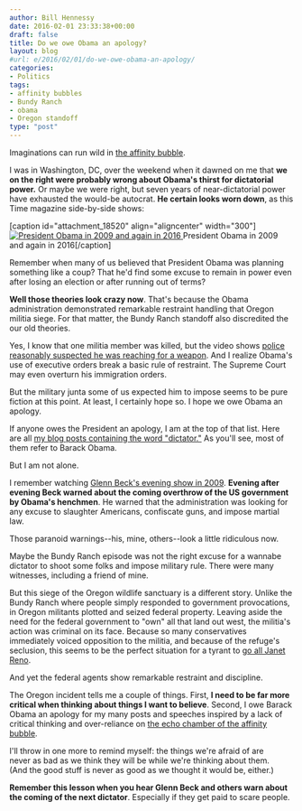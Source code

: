 ```yaml
---
author: Bill Hennessy
date: 2016-02-01 23:33:38+00:00
draft: false
title: Do we owe Obama an apology?
layout: blog
#url: e/2016/02/01/do-we-owe-obama-an-apology/
categories:
- Politics
tags:
- affinity bubbles
- Bundy Ranch
- obama
- Oregon standoff
type: "post"
---
```


Imaginations can run wild in [the affinity bubble](https://simplestrategies.me/2013/03/08/affinity-bubbles-turn-simple-errors-into-mass-stupidity/).

I was in Washington, DC, over the weekend when it dawned on me that **we on the right were probably wrong about Obama's thirst for dictatorial power.** Or maybe we were right, but seven years of near-dictatorial power have exhausted the would-be autocrat. **He certain looks worn down**, as this Time magazine side-by-side shows:

[caption id="attachment_18520" align="aligncenter" width="300"][![President Obama in 2009 and again in 2016](https://hennessysview.com/wp-content/uploads/2016/02/president-barack-obama-sotu-sate-of-the-union-age-300x224.jpg)
](https://time.com/4178368/barack-obama-state-of-the-union-age-sotu/) President Obama in 2009 and again in 2016[/caption]



Remember when many of us believed that President Obama was planning something like a coup? That he'd find some excuse to remain in power even after losing an election or after running out of terms?

**Well those theories look crazy now**. That's because the Obama administration demonstrated remarkable restraint handling that Oregon militia siege. For that matter, the Bundy Ranch standoff also discredited the our old theories.

Yes, I know that one militia member was killed, but the video shows [police reasonably suspected he was reaching for a weapon](https://abcnews.go.com/US/oregon-militia-arrests-unfolded-sources/story?id=36579484). And I realize Obama's use of executive orders break a basic rule of restraint. The Supreme Court may even overturn his immigration orders.

But the military junta some of us expected him to impose seems to be pure fiction at this point. At least, I certainly hope so. I hope we owe Obama an apology.

If anyone owes the President an apology, I am at the top of that list. Here are all [my blog posts containing the word "dictator."](https://hennessysview.com/?s=dictator) As you'll see, most of them refer to Barack Obama.

But I am not alone.

I remember watching [Glenn Beck's evening show in 2009](https://hennessysview.com/2010/09/21/is-glenn-beck-helping/). **Evening after evening Beck warned about the coming overthrow of the US government by Obama's henchmen**. He warned that the administration was looking for any excuse to slaughter Americans, confiscate guns, and impose martial law.

Those paranoid warnings--his, mine, others--look a little ridiculous now.

Maybe the Bundy Ranch episode was not the right excuse for a wannabe dictator to shoot some folks and impose military rule. There were many witnesses, including a friend of mine.

But this siege of the Oregon wildlife sanctuary is a different story. Unlike the Bundy Ranch where people simply responded to government provocations, in Oregon militants plotted and seized federal property. Leaving aside the need for the federal government to "own" all that land out west, the militia's action was criminal on its face. Because so many conservatives immediately voiced opposition to the militia, and because of the refuge's seclusion, this seems to be the perfect situation for a tyrant to [go all Janet Reno](https://www.newsmax.com/Newsfront/Bill-Clinton-Janet-Reno-Waco-hated/2014/04/14/id/565512/).

And yet the federal agents show remarkable restraint and discipline.

The Oregon incident tells me a couple of things. First, **I need to be far more critical when thinking about things I want to believe**. Second, I owe Barack Obama an apology for my many posts and speeches inspired by a lack of critical thinking and over-reliance on [the echo chamber of the affinity bubble](https://simplestrategies.me/2013/03/08/affinity-bubbles-turn-simple-errors-into-mass-stupidity/).

I'll throw in one more to remind myself: the things we're afraid of are never as bad as we think they will be while we're thinking about them. (And the good stuff is never as good as we thought it would be, either.)

**Remember this lesson when you hear Glenn Beck and others warn about the coming of the next dictator**. Especially if they get paid to scare people.
